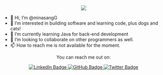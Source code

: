 <div class="header" align="center">
    <img src="https://media.giphy.com/media/v1.Y2lkPTc5MGI3NjExNGI3N2ZjNDQ4ODcxYTk1MmI2YjVlNmNkYzA4NWNkZDA4ZWFmODA0NCZjdD1z/M9gbBd9nbDrOTu1Mqx/giphy.gif">
</div>


- 👋 Hi, I’m @minasangG
- 👀 I’m interested in building software and learning code, plus dogs and cats!
- 🌱 I’m currently learning Java for back-end development
- 💞️ I’m looking to collaborate on other programmers as well.
- 📫 How to reach me is not available for the moment.

<!---
minasangG/minasangG is a ✨ special ✨ repository because its `README.md` (this file) appears on your GitHub profile.
You can click the Preview link to take a look at your changes.
--->

<p align="center">You can reach me out on:</p>

<div id="badges" align="center">
    <a href="https://www.linkedin.com/in/clarkwilliamcabaron/">
  <img src="https://img.shields.io/badge/linkedin-0A66C2?style=for-the-badge&logo=linkedin&logoColor=white" alt="LinkedIn Badge"/>
    </a>
    <a href="https://github.com/minasangG">
  <img src="https://img.shields.io/badge/GitHub-red?style=for-the-badge&logo=github&logoColor=white" alt="GitHub Badge"/>
    </a>
    <a href="https://twitter.com/nyarkieeee">
  <img src="https://img.shields.io/badge/Twitter-blue?style=for-the-badge&logo=twitter&logoColor=white" alt="Twitter Badge"/>
    </a>
</div>
